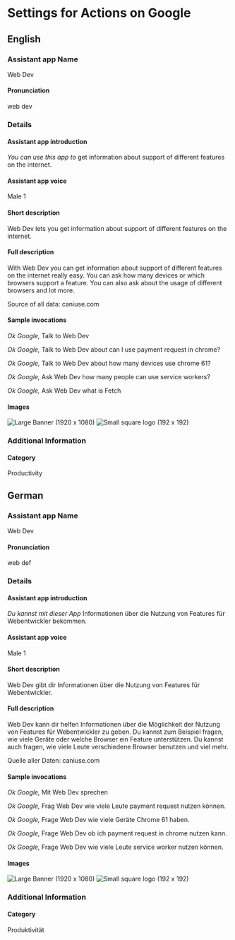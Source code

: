 # Settings for Actions on Google

## English

### Assistant app Name
Web Dev
#### Pronunciation
web dev

### Details
#### Assistant app introduction
_You can use this app to_ get information about support of different features on the internet.
#### Assistant app voice
Male 1
#### Short description
Web Dev lets you get information about support of different features on the internet.
#### Full description
With Web Dev you can get information about support of different features on the internet really easy. You can ask how many devices or which browsers support a feature. You can also ask about the usage of different browsers and lot more.

Source of all data: caniuse.com
#### Sample invocations
_Ok Google,_ Talk to Web Dev

_Ok Google,_ Talk to Web Dev about can I use payment request in chrome?

_Ok Google,_ Talk to Web Dev about how many devices use chrome 61?

_Ok Google,_ Ask Web Dev how many people can use service workers?

_Ok Google,_ Ask Web Dev what is Fetch
#### Images
![Large Banner (1920 x 1080)](banner.png)
![Small square logo (192 x 192)](logo.png)
### Additional Information
#### Category
Productivity

## German

### Assistant app Name
Web Dev
#### Pronunciation
web def

### Details
#### Assistant app introduction
_Du kannst mit dieser App_ Informationen über die Nutzung von Features für Webentwickler bekommen.
#### Assistant app voice
Male 1
#### Short description
Web Dev gibt dir Informationen über die Nutzung von Features für Webentwickler.
#### Full description
Web Dev kann dir helfen Informationen über die Möglichkeit der Nutzung von Features für Webentwickler zu geben. Du kannst zum Beispiel fragen, wie viele Geräte oder welche Browser ein Feature unterstützen. Du kannst auch fragen, wie viele Leute verschiedene Browser benutzen und viel mehr.

Quelle aller Daten: caniuse.com
#### Sample invocations
_Ok Google,_ Mit Web Dev sprechen

_Ok Google,_ Frag Web Dev wie viele Leute payment request nutzen können.

_Ok Google,_ Frage Web Dev wie viele Geräte Chrome 61 haben.

_Ok Google,_ Frage Web Dev ob ich payment request in chrome nutzen kann.

_Ok Google,_ Frage Web Dev wie viele Leute service worker nutzen können.
#### Images
![Large Banner (1920 x 1080)](banner.png)
![Small square logo (192 x 192)](logo.png)
### Additional Information
#### Category
Produktivität